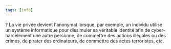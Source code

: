 ```yaml
---
tags: [info]
---
```


?
La vie privée devient l'anonymat lorsque, par exemple, un individu utilise un système informatique pour dissimuler sa véritable identité afin de cyber-harcèlement une autre personne, de commettre des actions illégales ou des crimes, de pirater des ordinateurs, de commettre des actes terroristes, etc.